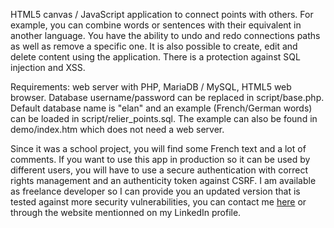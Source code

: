 HTML5 canvas / JavaScript application to connect points with others.
For example, you can combine words or sentences with their equivalent in another language.
You have the ability to undo and redo connections paths as well as remove a specific one.
It is also possible to create, edit and delete content using the application.
There is a protection against SQL injection and XSS.

Requirements: web server with PHP, MariaDB / MySQL, HTML5 web browser.
Database username/password can be replaced in script/base.php.
Default database name is "elan" and an example (French/German words) can be loaded in script/relier_points.sql.
The example can also be found in demo/index.htm which does not need a web server.

Since it was a school project, you will find some French text and a lot of comments.
If you want to use this app in production so it can be used by different users, you will have to use a secure authentication with correct rights management and an authenticity token against CSRF.
I am available as freelance developer so I can provide you an updated version that is tested against more security vulnerabilities, you can contact me <a href="https://www.linkedin.com/in/bhassenfratz">here</a> or through the website mentionned on my LinkedIn profile.
